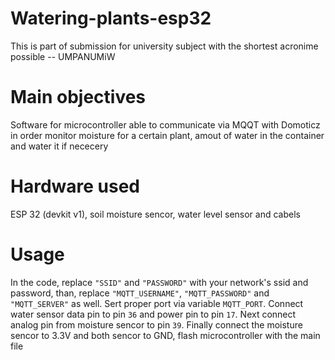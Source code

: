 # Watering-plants-esp32
This is part of submission for university subject with the shortest acronime possible -- UMPANUMiW

# Main objectives
Software for microcontroller able to communicate via MQQT with Domoticz in order monitor moisture for a certain plant, amout of water in the container and water it if nececery

# Hardware used
ESP 32 (devkit v1), soil moisture sencor, water level sensor and cabels

# Usage
In the code, replace `"SSID"` and `"PASSWORD"` with your network's ssid and password, than, replace `"MQTT_USERNAME"`, `"MQTT_PASSWORD"` and `"MQTT_SERVER"` as well. Sert proper port via variable `MQTT_PORT`. Connect water sensor data pin to pin `36` and power pin to pin `17`. Next connect analog pin from moisture sencor to pin `39`. Finally connect the moisture sencor to 3.3V and both sencor to GND, flash microcontroller with the main file